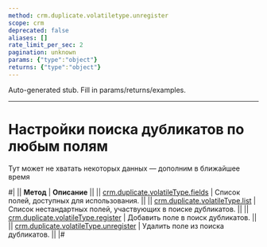 ```yaml
---
method: crm.duplicate.volatiletype.unregister
scope: crm
deprecated: false
aliases: []
rate_limit_per_sec: 2
pagination: unknown
params: {"type":"object"}
returns: {"type":"object"}
---
```


Auto-generated stub. Fill in params/returns/examples.

---

# Настройки поиска дубликатов по любым полям



Тут может не хватать некоторых данных — дополним в ближайшее время



#|
|| **Метод** | **Описание** ||
|| [crm.duplicate.volatileType.fields](./crm-duplicate-volatile-type-fields.md) | Список полей, доступных для использования. ||
|| [crm.duplicate.volatileType.list](./crm-duplicate-volatile-type-list.md) | Список нестандартных полей, участвующих в поиске дубликатов. ||
|| [crm.duplicate.volatileType.register](./crm-duplicate-volatile-type-register.md) | Добавить поле в поиск дубликатов. ||
|| [crm.duplicate.volatileType.unregister](./crm-duplicate-volatile-type-unregister.md) | Удалить поле из поиска дубликатов. ||
|#

